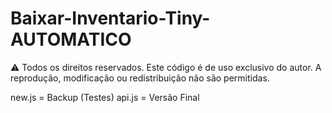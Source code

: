 # Baixar-Inventario-Tiny-AUTOMATICO
⚠️ Todos os direitos reservados. Este código é de uso exclusivo do autor. A reprodução, modificação ou redistribuição não são permitidas.

new.js = Backup (Testes)
api.js = Versão Final
